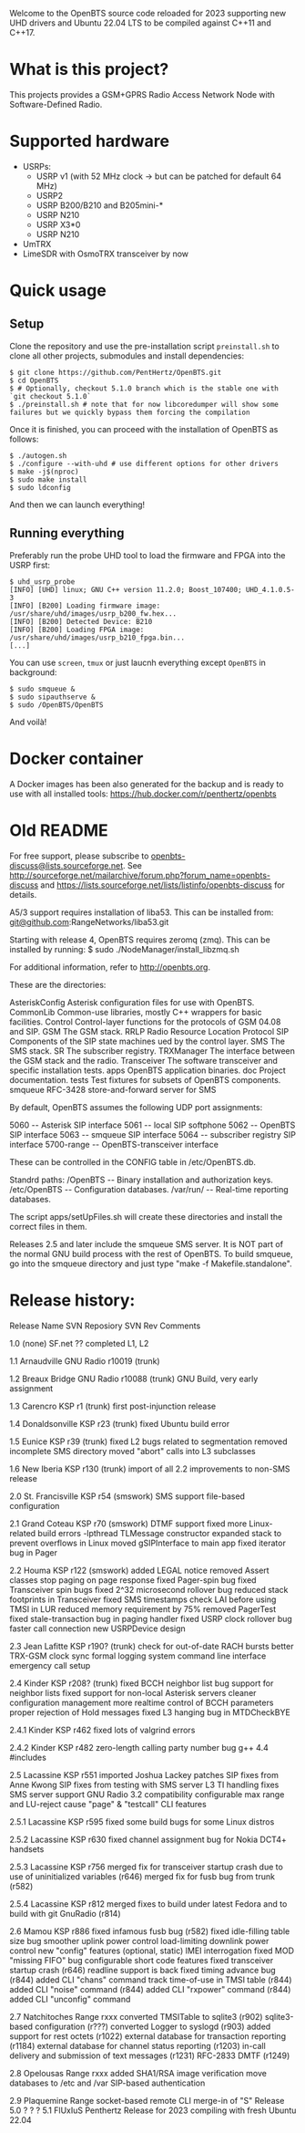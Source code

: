 Welcome to the OpenBTS  source code reloaded for 2023 supporting new UHD drivers and Ubuntu 22.04 LTS to be compiled against C++11 and C++17.

# What is this project?

This projects provides a GSM+GPRS Radio Access Network Node with Software-Defined Radio.

# Supported hardware

* USRPs:
	* USRP v1 (with 52 MHz clock -> but can be patched for default 64 MHz) 
	* USRP2
	* USRP B200/B210 and B205mini-*
	* USRP N210
	* USRP X3*0
	* USRP N210
* UmTRX
* LimeSDR with OsmoTRX transceiver by now

# Quick usage

## Setup

Clone the repository and use the pre-installation script `preinstall.sh` to clone all other projects, submodules and install dependencies:

```
$ git clone https://github.com/PentHertz/OpenBTS.git
$ cd OpenBTS
$ # Optionally, checkout 5.1.0 branch which is the stable one with `git checkout 5.1.0`
$ ./preinstall.sh # note that for now libcoredumper will show some failures but we quickly bypass them forcing the compilation
```

Once it is finished, you can proceed with the installation of OpenBTS as follows:

```
$ ./autogen.sh
$ ./configure --with-uhd # use different options for other drivers
$ make -j$(nproc)
$ sudo make install
$ sudo ldconfig
```

And then we can launch everything!

## Running everything

Preferably run the probe UHD tool to load the firmware and FPGA into the USRP first:

```
$ uhd_usrp_probe 
[INFO] [UHD] linux; GNU C++ version 11.2.0; Boost_107400; UHD_4.1.0.5-3
[INFO] [B200] Loading firmware image: /usr/share/uhd/images/usrp_b200_fw.hex...
[INFO] [B200] Detected Device: B210
[INFO] [B200] Loading FPGA image: /usr/share/uhd/images/usrp_b210_fpga.bin...
[...]
```

You can use `screen`, `tmux` or just laucnh everything except `OpenBTS` in background:

```
$ sudo smqueue &
$ sudo sipauthserve &
$ sudo /OpenBTS/OpenBTS
```

And voilà!

# Docker container

A Docker images has been also generated for the backup and is ready to use with all installed tools: https://hub.docker.com/r/penthertz/openbts


# Old README

For free support, please subscribe to openbts-discuss@lists.sourceforge.net.
See http://sourceforge.net/mailarchive/forum.php?forum_name=openbts-discuss
and https://lists.sourceforge.net/lists/listinfo/openbts-discuss for details.

A5/3 support requires installation of liba53.  This can be installed from:
git@github.com:RangeNetworks/liba53.git

Starting with release 4, OpenBTS requires zeromq (zmq).  This can be installed by running:
$ sudo ./NodeManager/install_libzmq.sh

For additional information, refer to http://openbts.org.


These are the directories:

AsteriskConfig	Asterisk configuration files for use with OpenBTS.
CommonLib	Common-use libraries, mostly C++ wrappers for basic facilities.
Control		Control-layer functions for the protocols of GSM 04.08 and SIP.
GSM		The GSM stack.
RRLP		Radio Resource Location Protocol
SIP		Components of the SIP state machines ued by the control layer.
SMS		The SMS stack.
SR		The subscriber registry.
TRXManager	The interface between the GSM stack and the radio.
Transceiver	The software transceiver and specific installation tests.
apps		OpenBTS application binaries.
doc		Project documentation.
tests		Test fixtures for subsets of OpenBTS components.
smqueue		RFC-3428 store-and-forward server for SMS



By default, OpenBTS assumes the following UDP port assignments:

5060 -- Asterisk SIP interface
5061 -- local SIP softphone
5062 -- OpenBTS SIP interface
5063 -- smqueue SIP interface
5064 -- subscriber registry SIP interface
5700-range -- OpenBTS-transceiver interface

These can be controlled in the CONFIG table in /etc/OpenBTS.db.

Standrd paths:
/OpenBTS -- Binary installation and authorization keys.
/etc/OpenBTS -- Configuration databases.
/var/run/ -- Real-time reporting databases.

The script apps/setUpFiles.sh will create these directories and install the
correct files in them.


Releases 2.5 and later include the smqueue SMS server.  It is NOT part of the
normal GNU build process with the rest of OpenBTS.  To build smqueue, go
into the smqueue directory and just type "make -f Makefile.standalone".


# Release history:

Release	Name		SVN Reposiory	SVN Rev	Comments

1.0	(none)		SF.net		??		completed L1, L2

1.1	Arnaudville	GNU Radio	r10019 (trunk)

1.2	Breaux Bridge	GNU Radio	r10088 (trunk)	GNU Build, very early assignment

1.3	Carencro	KSP		r1 (trunk)	first post-injunction release

1.4	Donaldsonville	KSP		r23 (trunk)	fixed Ubuntu build error

1.5	Eunice		KSP		r39 (trunk)	fixed L2 bugs related to segmentation
							removed incomplete SMS directory
							moved "abort" calls into L3 subclasses

1.6	New Iberia	KSP		r130 (trunk)	import of all 2.2 improvements to non-SMS release


2.0	St. Francisville KSP		r54 (smswork)	SMS support
							file-based configuration

2.1	Grand Coteau	KSP		r70 (smswork)	DTMF support
							fixed more Linux-related build errors
								-lpthread
								TLMessage constructor
							expanded stack to prevent overflows in Linux
							moved gSIPInterface to main app
							fixed iterator bug in Pager

2.2	Houma		KSP		r122 (smswork)	added LEGAL notice
							removed Assert classes
							stop paging on page response
							fixed Pager-spin bug
							fixed Transceiver spin bugs
							fixed 2^32 microsecond rollover bug
							reduced stack footprints in Transceiver
							fixed SMS timestamps
							check LAI before using TMSI in LUR
							reduced memory requirement by 75%
							removed PagerTest
							fixed stale-transaction bug in paging handler
							fixed USRP clock rollover bug
							faster call connection
							new USRPDevice design

2.3	Jean Lafitte	KSP		r190? (trunk)	check for out-of-date RACH bursts
							better TRX-GSM clock sync
							formal logging system
							command line interface
							emergency call setup

2.4	Kinder		KSP		r208? (trunk)	fixed BCCH neighbor list bug
							support for neighbor lists
							fixed support for non-local Asterisk servers
							cleaner configuration management
							more realtime control of BCCH parameters
							proper rejection of Hold messages
							fixed L3 hanging bug in MTDCheckBYE

2.4.1	Kinder		KSP		r462		fixed lots of valgrind errors

2.4.2	Kinder		KSP		r482		zero-length calling party number bug
							g++ 4.4 #includes

2.5	Lacassine	KSP		r551		imported Joshua Lackey patches
							SIP fixes from Anne Kwong
							SIP fixes from testing with SMS server
							L3 TI handling fixes
							SMS server support
							GNU Radio 3.2 compatibility
							configurable max range and LU-reject cause
							"page" & "testcall" CLI features

2.5.1	Lacassine	KSP		r595		fixed some build bugs for some Linux distros

2.5.2	Lacassine	KSP		r630		fixed channel assignment bug for Nokia DCT4+ handsets

2.5.3	Lacassine	KSP		r756		merged fix for transceiver startup crash
								due to use of uninitialized variables (r646)
							merged fix for fusb bug from trunk (r582)

2.5.4	Lacassine	KSP		r812		merged fixes to build under latest Fedora and
								to build with git GnuRadio (r814)

2.6	Mamou		KSP		r886		fixed infamous fusb bug (r582)
							fixed idle-filling table size bug
							smoother uplink power control
							load-limiting downlink power control
							new "config" features (optional, static)
							IMEI interrogation
							fixed MOD "missing FIFO" bug
							configurable short code features
							fixed transceiver startup crash (r646)
							readline support is back
							fixed timing advance bug (r844)
							added CLI "chans" command
							track time-of-use in TMSI table (r844)
							added CLI "noise" command (r844)
							added CLI "rxpower" command (r844)
							added CLI "unconfig" command

2.7	Natchitoches	Range	rxxx			converted TMSITable to sqlite3 (r902)
							sqlite3-based configuration (r???)
							converted Logger to syslogd (r903)
							added support for rest octets (r1022)
							external database for transaction reporting (r1184)
							external database for channel status reporting (r1203)
							in-call delivery and submission of text messages (r1231)
							RFC-2833 DMTF (r1249)

2.8	Opelousas	Range	rxxx			added SHA1/RSA image verification
							move databases to /etc and /var
							SIP-based authentication

2.9	Plaquemine	Range				socket-based remote CLI
							merge-in of "S" Release
5.0     ?                ?                              ?
5.1     FlUxIuS         Penthertz                       Release for 2023 compiling with fresh Ubuntu 22.04
